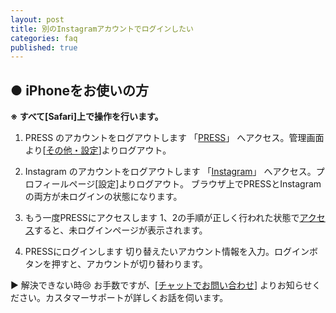 ```yaml
---
layout: post
title: 別のInstagramアカウントでログインしたい
categories: faq
published: true
---
```


##  ● iPhoneをお使いの方

**※ すべて[Safari]上で操作を行います。**

1. PRESS のアカウントをログアウトします
「[PRESS](https://pressblog.me/ "PRESS")」 へアクセス。管理画面より[[その他・設定](https://pressblog.me/about/ "about - PRESS")]よりログアウト。

2. Instagram のアカウントをログアウトします
「[Instagram](https://www.instagram.com/)」 へアクセス。プロフィールページ[設定]よりログアウト。
ブラウザ上でPRESSとInstagramの両方が未ログインの状態になります。

3. もう一度PRESSにアクセスします
1、2の手順が正しく行われた状態で[アクセス](https://pressblog.me/ "PRESS")すると、未ログインページが表示されます。

4. PRESSにログインします
切り替えたいアカウント情報を入力。ログインボタンを押すと、アカウントが切り替わります。

▶ 解決できない時😢
お手数ですが、[[チャットでお問い合わせ](https://pressblog.me/inquiries/new)] よりお知らせください。カスタマーサポートが詳しくお話を伺います。
